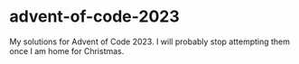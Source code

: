 # advent-of-code-2023
My solutions for Advent of Code 2023. I will probably stop attempting them once I am home for Christmas.
